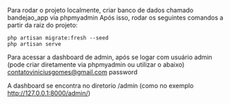 Para rodar o projeto localmente, criar banco de dados chamado bandejao_app via phpmyadmin
Após isso, rodar os seguintes comandos a partir da raiz do projeto:

    
    php artisan migrate:fresh --seed
    php artisan serve
    
    
Para acessar a dashboard de admin, após se logar com usuário admin (pode criar diretamente via phpmyadmin ou utilizar o abaixo)
    contatoviniciusgomes@gmail.com
    password
    
A dashboard se encontra no diretorio /admin (como no exemplo http://127.0.0.1:8000/admin/)
